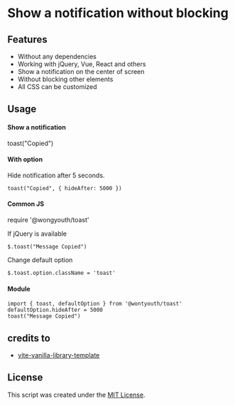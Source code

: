 # Show a notification without blocking

## Features

- Without any dependencies
- Working with jQuery, Vue, React and others
- Show a notification on the center of screen
- Without blocking other elements
- All CSS can be customized

## Usage

#### Show a notification

toast("Copied")

#### With option

Hide notification after 5 seconds.

```
toast("Copied", { hideAfter: 5000 })
```

#### Common JS

require '@wongyouth/toast'

If jQuery is available

```
$.toast("Message Copied")
```

Change default option

```
$.toast.option.className = 'toast'
```

#### Module

```
import { toast, defaultOption } from '@wontyouth/toast'
defaultOption.hideAfter = 5000
toast("Message Copied")
```

## credits to

- [vite-vanilla-library-template](https://github.com/hywax/vite-vanilla-library-template)

## License

This script was created under the [MIT License](LICENSE).
